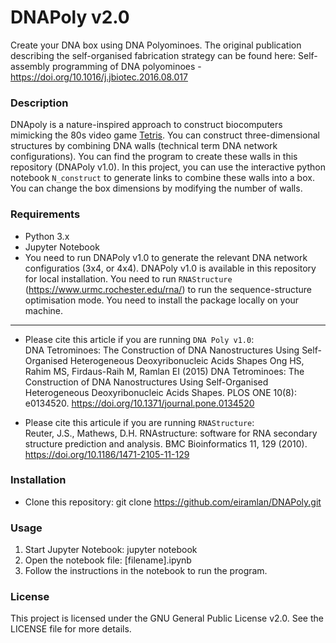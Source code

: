 # DNAPoly v2.0 
Create your DNA box using DNA Polyominoes. The original publication describing the self-organised fabrication strategy can be found here: Self-assembly programming of DNA polyominoes - https://doi.org/10.1016/j.jbiotec.2016.08.017

### Description
DNApoly is a nature-inspired approach to construct biocomputers mimicking the 80s video game [Tetris](https://en.wikipedia.org/wiki/Tetris). You can construct three-dimensional structures by combining DNA walls (technical term DNA network configurations). You can find the program to create these walls in this repository (DNAPoly v1.0). In this project, you can use the interactive python notebook `N_construct` to generate links to combine these walls into a box. You can change the box dimensions by modifying the number of walls.

### Requirements
* Python 3.x
* Jupyter Notebook
* You need to run DNAPoly v1.0 to generate the relevant DNA network configuratios (3x4, or 4x4). DNAPoly v1.0 is available in this repository for local installation. You need to run `RNAStructure` (https://www.urmc.rochester.edu/rna/) to run the sequence-structure optimisation mode. You need to install the package locally on your machine.

---

* Please cite this article if you are running `DNA Poly v1.0`:  
  DNA Tetrominoes: The Construction of DNA Nanostructures Using Self-Organised Heterogeneous Deoxyribonucleic Acids Shapes Ong HS, Rahim MS, Firdaus-Raih M, Ramlan EI (2015) DNA Tetrominoes: The Construction of DNA Nanostructures Using Self-Organised Heterogeneous Deoxyribonucleic Acids Shapes. PLOS ONE 10(8): e0134520. https://doi.org/10.1371/journal.pone.0134520

* Please cite this articule if you are running `RNAStructure`:  
  Reuter, J.S., Mathews, D.H. RNAstructure: software for RNA secondary structure prediction and analysis. BMC Bioinformatics 11, 129 (2010). https://doi.org/10.1186/1471-2105-11-129

### Installation
* Clone this repository: git clone https://github.com/eiramlan/DNAPoly.git

### Usage
1. Start Jupyter Notebook: jupyter notebook
2. Open the notebook file: [filename].ipynb
3. Follow the instructions in the notebook to run the program.

### License
This project is licensed under the GNU General Public License v2.0. See the LICENSE file for more details.

